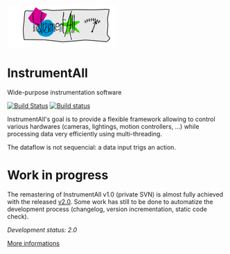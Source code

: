 ![InstrumentAll_logo]( conf/rc/logoInstrumentAll.png )

# InstrumentAll

Wide-purpose instrumentation software

[![Build Status](https://travis-ci.org/Opticalp/instrumentall.svg?branch=develop)](https://travis-ci.org/Opticalp/instrumentall) [![Build status](https://ci.appveyor.com/api/projects/status/eeyuwnu5wc7uotng/branch/develop?svg=true)](https://ci.appveyor.com/project/Opticalp/instrumentall/branch/develop)

InstrumentAll's goal is to provide a flexible framework allowing to control various hardwares (cameras, lightings, motion controllers, ...) while processing data very efficiently using multi-threading. 

The dataflow is not sequencial: a data input trigs an action. 

# Work in progress

The remastering of InstrumentAll v1.0 (private SVN) is almost fully achieved with the released [v2.0](0814da7). 
Some work has still to be done to automatize the development process (changelog, version incrementation, static code check). 

*Development status: 2.0*

[More informations](doc/README.md)
